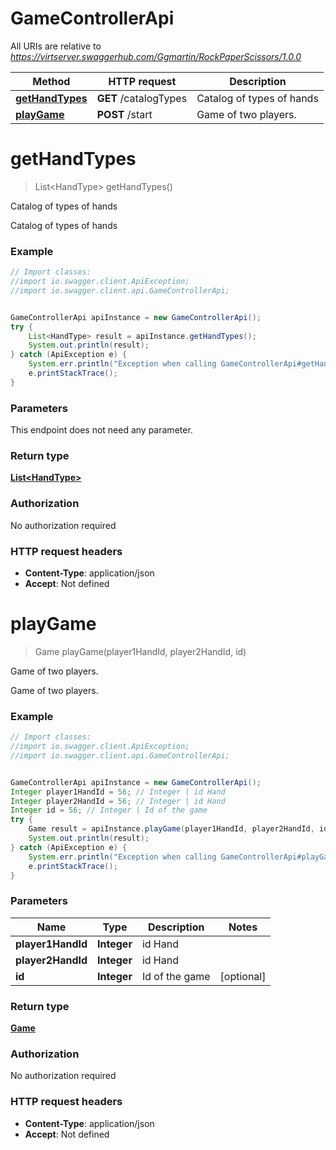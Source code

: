 # GameControllerApi

All URIs are relative to *https://virtserver.swaggerhub.com/Ggmartin/RockPaperScissors/1.0.0*

Method | HTTP request | Description
------------- | ------------- | -------------
[**getHandTypes**](GameControllerApi.md#getHandTypes) | **GET** /catalogTypes | Catalog of types of hands
[**playGame**](GameControllerApi.md#playGame) | **POST** /start | Game of two players.


<a name="getHandTypes"></a>
# **getHandTypes**
> List&lt;HandType&gt; getHandTypes()

Catalog of types of hands

Catalog of types of hands

### Example
```java
// Import classes:
//import io.swagger.client.ApiException;
//import io.swagger.client.api.GameControllerApi;


GameControllerApi apiInstance = new GameControllerApi();
try {
    List<HandType> result = apiInstance.getHandTypes();
    System.out.println(result);
} catch (ApiException e) {
    System.err.println("Exception when calling GameControllerApi#getHandTypes");
    e.printStackTrace();
}
```

### Parameters
This endpoint does not need any parameter.

### Return type

[**List&lt;HandType&gt;**](HandType.md)

### Authorization

No authorization required

### HTTP request headers

 - **Content-Type**: application/json
 - **Accept**: Not defined

<a name="playGame"></a>
# **playGame**
> Game playGame(player1HandId, player2HandId, id)

Game of two players.

Game of two players.

### Example
```java
// Import classes:
//import io.swagger.client.ApiException;
//import io.swagger.client.api.GameControllerApi;


GameControllerApi apiInstance = new GameControllerApi();
Integer player1HandId = 56; // Integer | id Hand
Integer player2HandId = 56; // Integer | id Hand
Integer id = 56; // Integer | Id of the game
try {
    Game result = apiInstance.playGame(player1HandId, player2HandId, id);
    System.out.println(result);
} catch (ApiException e) {
    System.err.println("Exception when calling GameControllerApi#playGame");
    e.printStackTrace();
}
```

### Parameters

Name | Type | Description  | Notes
------------- | ------------- | ------------- | -------------
 **player1HandId** | **Integer**| id Hand |
 **player2HandId** | **Integer**| id Hand |
 **id** | **Integer**| Id of the game | [optional]

### Return type

[**Game**](Game.md)

### Authorization

No authorization required

### HTTP request headers

 - **Content-Type**: application/json
 - **Accept**: Not defined

